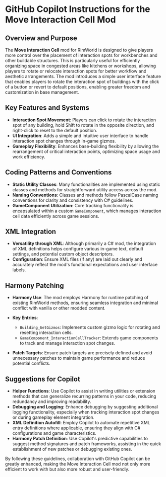 # GitHub Copilot Instructions for the Move Interaction Cell Mod

## Overview and Purpose

The **Move Interaction Cell** mod for RimWorld is designed to give players more control over the placement of interaction spots for workbenches and other buildable structures. This is particularly useful for efficiently organizing space in congested areas like kitchens or workshops, allowing players to rotate or relocate interaction spots for better workflow and aesthetic arrangements. The mod introduces a simple user interface feature that enables players to rotate the interaction spot of buildings with the click of a button or revert to default positions, enabling greater freedom and customization in base management.

## Key Features and Systems

- **Interaction Spot Movement**: Players can click to rotate the interaction spot of any building, hold Shift to rotate in the opposite direction, and right-click to reset to the default position.
- **UI Integration**: Adds a simple and intuitive user interface to handle interaction spot changes through in-game gizmos.
- **Gameplay Flexibility**: Enhances base-building flexibility by allowing the rearrangement of critical interaction points, optimizing space usage and work efficiency.

## Coding Patterns and Conventions

- **Static Utility Classes**: Many functionalities are implemented using static classes and methods for straightforward utility access across the mod.
- **Naming Conventions**: Classes and methods follow PascalCase naming conventions for clarity and consistency with C# guidelines.
- **GameComponent Utilization**: Core tracking functionality is encapsulated within a custom `GameComponent`, which manages interaction cell data efficiently across game sessions.

## XML Integration

- **Versatility through XML**: Although primarily a C# mod, the integration of XML definitions helps configure various in-game text, default settings, and potential custom object descriptors.
- **Configuration**: Ensure XML files (if any) are laid out clearly and accurately reflect the mod's functional expectations and user interface labels.

## Harmony Patching

- **Harmony Use**: The mod employs Harmony for runtime patching of existing RimWorld methods, ensuring seamless integration and minimal conflict with vanilla or other modded content.
- **Key Entries**:
  - `Building_GetGizmos`: Implements custom gizmo logic for rotating and resetting interaction cells.
  - `GameComponent_InteractionCellTracker`: Extends game components to track and manage interaction spot changes.
  
- **Patch Targets**: Ensure patch targets are precisely defined and avoid unnecessary patches to maintain game performance and reduce potential conflicts.

## Suggestions for Copilot

- **Helper Functions**: Use Copilot to assist in writing utilities or extension methods that can generalize recurring patterns in your code, reducing redundancy and improving readability.
- **Debugging and Logging**: Enhance debugging by suggesting additional logging functionality, especially when tracking interaction spot changes or during gameplay element integration.
- **XML Definition Autofill**: Employ Copilot to automate repetitive XML entry definitions where applicable, ensuring they align with C# configurations and game characteristics.
- **Harmony Patch Definition**: Use Copilot's predictive capabilities to suggest method signatures and patch frameworks, assisting in the quick establishment of new patches or debugging existing ones.

By following these guidelines, collaboration with GitHub Copilot can be greatly enhanced, making the Move Interaction Cell mod not only more efficient to work with but also more robust and user-friendly.
